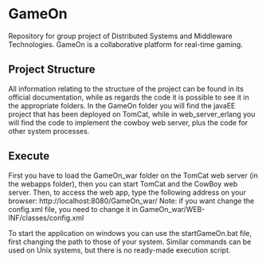 # GameOn
Repository for group project of Distributed Systems and Middleware Technologies.
GameOn is a collaborative platform for real-time gaming.

Project Structure
-----
All information relating to the structure of the project can be found in its official documentation, while as regards the code it is possible to see it in the appropriate folders.
In the GameOn folder you will find the javaEE project that has been deployed on TomCat, while in web_server_erlang you will find the code to implement the cowboy web server, plus the code for other system processes.

Execute
-----
First you have to load the GameOn_war folder on the TomCat web server (in the webapps folder), then you can start TomCat and the CowBoy web server.
Then, to access the web app, type the following address on your browser: http://localhost:8080/GameOn_war/
Note: if you want change the config.xml file, you need to change it in GameOn_war/WEB-INF/classes/config.xml

To start the application on windows you can use the startGameOn.bat file, first changing the path to those of your system. 
Similar commands can be used on Unix systems, but there is no ready-made execution script.


